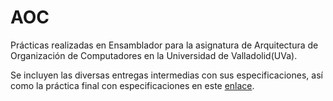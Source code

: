 # AOC

Prácticas realizadas en Ensamblador para la asignatura de Arquitectura de Organización de Computadores en la Universidad de Valladolid(UVa).

Se incluyen las diversas entregas intermedias con sus especificaciones, así como la práctica final con especificaciones en este [enlace](http://tablon-aoc.infor.uva.es/aoc-strings-javadoc/AOC_strings.html).
